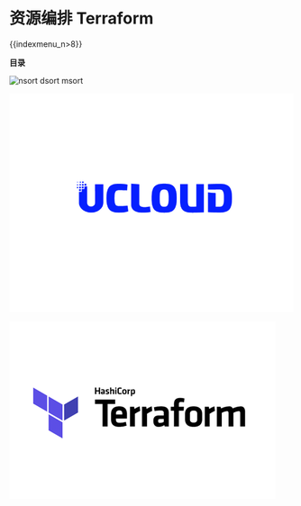 # 资源编排 Terraform

{{indexmenu_n>8}}

**目录**

![nsort dsort msort](/images/indexmenu\>/compute/terraform#1)

![](/images/logo-2.png)

![](/images/terraform.png)

